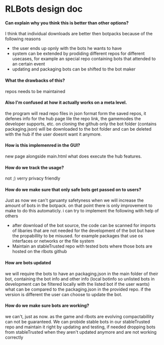 # RLBots design doc


#### Can explain why you think this is better than other options?
I think that individual downloads are better then botpacks because of the following reasons
* the user ends up opnly with the bots he wants to have
* system can be extended by prodiding different repos for different usecases, for example an special repo containing bots that attended to an certain event
* updating and packaging bots can be shifted to the bot maker

#### What the drawbacks of this?
repos needs to be maintained

#### Also I'm confused at how it actually works on a meta level.
the program will read repo files in json format form the saved repos, it defenes info for the hub page lile the repo link, the gamemodes the developer supports, etc. on cloning the github only the bot folder (contains packaging.json) will be downloaded to the bot folder and can be deleted with the hub if the user doesnt want it anymore.

#### How is this implemenred in the GUI?
new page alongside main.html what does execute the hub features.

#### How do we track the usage?
not ;) verry privacy friendly

#### How do we make sure that only safe bots get passed on to users?
Just as now we can't garuanty safetyness when we will increase the amount of bots in the botpack. on that point there is only improvement to make to do this automaticly. i can try to implement the following with help of others

* after download of the bot source, the code can be scanned for imports of libaries that are not needed for the development of the bot but have the propabillity to be misused. for example packages that use os interfaces or networks or the file system
* Maintain an stableTrusted repo with tested bots where those bots are hosted on the rlbots github

#### How are bots updated
we will require the bots to have an packaging.json in the main folder of their bot, containing the bot info and other info (local botinfo so unlisted bots in development can be filtered locally with the listed bot if the user wants) what can be compared to the packaging.json in the provided repo. if the version is different the user can choose to update the bot.

#### How do we make sure bots are working?
we can't, just as now. as the game and rlbots are evolving compactabillity can not be guaranteed. We can probide stable bots in our stableTrusted repo and maintain it right by updating and testing, if needed dropping bots from stableTrusted when they aren't updated anymore and are not working correctly
